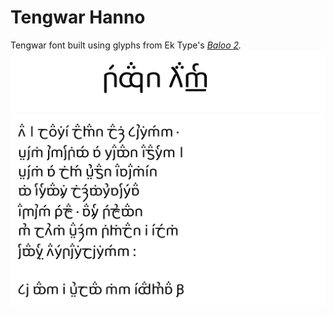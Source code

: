 # Tengwar Hanno
Tengwar font built using  glyphs from Ek Type's *[Baloo 2](https://github.com/EkType/Baloo2).*
![hanno_title](documentation/hanno_title.png)
![hanno_namarie](documentation/hanno_namarie.png)
